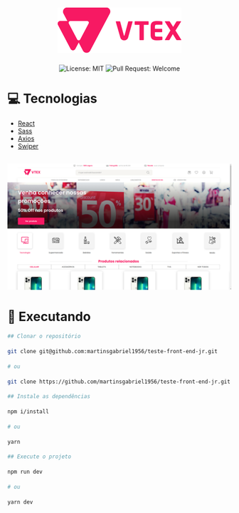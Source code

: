 <h1 align="center">
  <img src=".github/logo.svg" />
</h1>

<p align="center">
  <img alt="License: MIT" src="https://img.shields.io/github/license/martinsgabriel1956/teste-front-end-jr?style=for-the-badge&labelColor=1f2729&color=F71963" />
  <img alt="Pull Request: Welcome" src="https://img.shields.io/static/v1?label=PRs&message=welcome&color=F71963&labelColor=1f2729&style=for-the-badge" />
</p>

# :computer: Tecnologias

- [React](https://react.dev/)
- [Sass](https://sass-lang.com)
- [Axios](https://axios-http.com/docs/intro)
- [Swiper](https://swiperjs.com)

<br />

<img src=".github/banner.png" />

<br />

# :construction_worker: Executando

```bash
## Clonar o repositório

git clone git@github.com:martinsgabriel1956/teste-front-end-jr.git

# ou

git clone https://github.com/martinsgabriel1956/teste-front-end-jr.git

## Instale as dependências

npm i/install

# ou

yarn

## Execute o projeto

npm run dev

# ou

yarn dev

```
